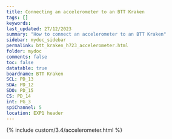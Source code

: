 ```yaml
---
title: Connecting an accelerometer to an BTT Kraken
tags: []
keywords: 
last_updated: 27/12/2023
summary: "How to connect an accelerometer to an BTT Kraken"
sidebar: mydoc_sidebar
permalink: btt_kraken_h723_accelerometer.html
folder: mydoc
comments: false
toc: false
datatable: true
boardname: BTT Kraken
SCL: PD_13
SDA: PD_12
SDO: PD_15
CS: PD_14
int: PG_3
spiChannel: 5
location: EXP1 header
---
```


{% include custom/3.4/accelerometer.html %}
